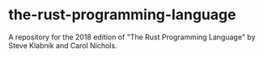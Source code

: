 # the-rust-programming-language
A repository for the 2018 edition of "The Rust Programming Language" by Steve Klabnik and Carol Nichols.
